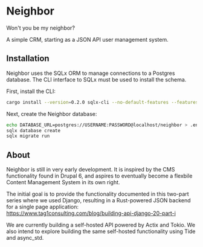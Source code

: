 # Neighbor

Won't you be my neighbor?

A simple CRM, starting as a JSON API user management system.

## Installation

Neighbor uses the SQLx ORM to manage connections to a Postgres database. The CLI interface to SQLx must be used to install the schema.

First, install the CLI:

```sh
cargo install --version=0.2.0 sqlx-cli --no-default-features --features postgres
```

Next, create the Neighbor database:
```sh
echo DATABASE_URL=postgres://USERNAME:PASSWORD@localhost/neighbor > .env
sqlx database create
sqlx migrate run
```

## About

Neighbor is still in very early development. It is inspired by the CMS functionality found in Drupal 6, and aspires to eventually become a flexbile Content Management System in its own right.

The initial goal is to provide the functionality documented in this two-part series where we used Django, resulting in a Rust-powered JSON backend for a single page application:
https://www.tag1consulting.com/blog/building-api-django-20-part-i

We are currently building a self-hosted API powered by Actix and Tokio. We also intend to explore building the same self-hosted functionality using Tide and async_std.

